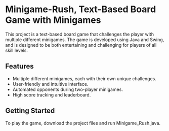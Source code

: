 # Minigame-Rush, Text-Based Board Game with Minigames
This project is a text-based board game that challenges the player with multiple different minigames. The game is developed using Java and Swing, and is designed to be both entertaining and challenging for players of all skill levels.

## Features
- Multiple different minigames, each with their own unique challenges.
- User-friendly and intuitive interface.
- Automated opponents during two-player minigames.
- High score tracking and leaderboard.

## Getting Started
To play the game, download the project files and run Minigame_Rush.java.

